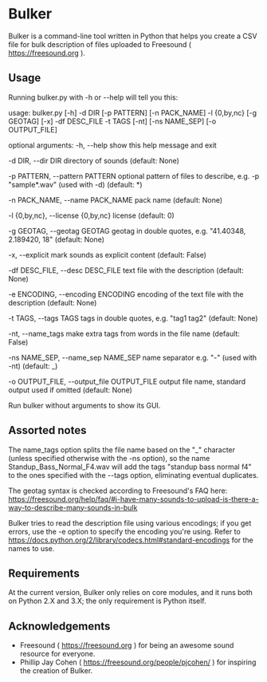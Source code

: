 # Bulker
Bulker is a command-line tool written in Python that helps you create a CSV file for bulk description of files uploaded to Freesound ( https://freesound.org ).


## Usage
Running bulker.py with -h or --help will tell you this:

usage: bulker.py [-h] -d DIR [-p PATTERN] [-n PACK_NAME] -l {0,by,nc}
                 [-g GEOTAG] [-x] -df DESC_FILE -t TAGS [-nt] [-ns NAME_SEP]
                 [-o OUTPUT_FILE]

optional arguments:
  -h, --help            show this help message and exit

  -d DIR, --dir DIR     directory of sounds (default: None)

  -p PATTERN, --pattern PATTERN
                        optional pattern of files to describe, e.g. -p
                        "sample*.wav" (used with -d) (default: *)

  -n PACK_NAME, --name PACK_NAME
                        pack name (default: None)

  -l {0,by,nc}, --license {0,by,nc}
                        license (default: 0)

  -g GEOTAG, --geotag GEOTAG
                        geotag in double quotes, e.g. "41.40348, 2.189420, 18"
                        (default: None)

  -x, --explicit        mark sounds as explicit content (default: False)

  -df DESC_FILE, --desc DESC_FILE
                        text file with the description (default: None)

 -e ENCODING, --encoding ENCODING encoding of the text file with the description (default: None)
                        
 -t TAGS, --tags TAGS  tags in double quotes, e.g. "tag1 tag2" (default:
                        None)

  -nt, --name_tags      make extra tags from words in the file name (default:
                        False)

  -ns NAME_SEP, --name_sep NAME_SEP
                        name separator e.g. "-" (used with -nt) (default: _)

  -o OUTPUT_FILE, --output_file OUTPUT_FILE
                        output file name, standard output used if omitted
                        (default: None)

Run bulker without arguments to show its GUI.


## Assorted notes
The name_tags option splits the file name based on the "_" character (unless specified otherwise with the -ns option), so the name Standup_Bass_Normal_F4.wav will add the tags "standup bass normal f4" to the ones specified with the --tags option, eliminating eventual duplicates.

The geotag syntax is checked according to Freesound's FAQ here:
https://freesound.org/help/faq/#i-have-many-sounds-to-upload-is-there-a-way-to-describe-many-sounds-in-bulk

Bulker tries to read the description file using various encodings; if you get errors, use the -e option to specify the encoding you're using. Refer to https://docs.python.org/2/library/codecs.html#standard-encodings for the names to use.  


## Requirements
At the current version, Bulker only relies on core modules, and it runs both on Python 2.X and 3.X; the only requirement is Python itself.


## Acknowledgements
- Freesound ( https://freesound.org ) for being an awesome sound resource for everyone.
- Phillip Jay Cohen ( https://freesound.org/people/pjcohen/ ) for inspiring the creation of Bulker.

